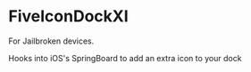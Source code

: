 # FiveIconDockXI

For Jailbroken devices.

Hooks into iOS's SpringBoard to add an extra icon to your dock


